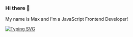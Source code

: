 ### Hi there 👋

My name is Max and I'm a JavaScript Frontend Developer!

[![Typing SVG](https://readme-typing-svg.herokuapp.com?color=%2336BCF7&lines=Computer+science+student)](https://git.io/typing-svg)
